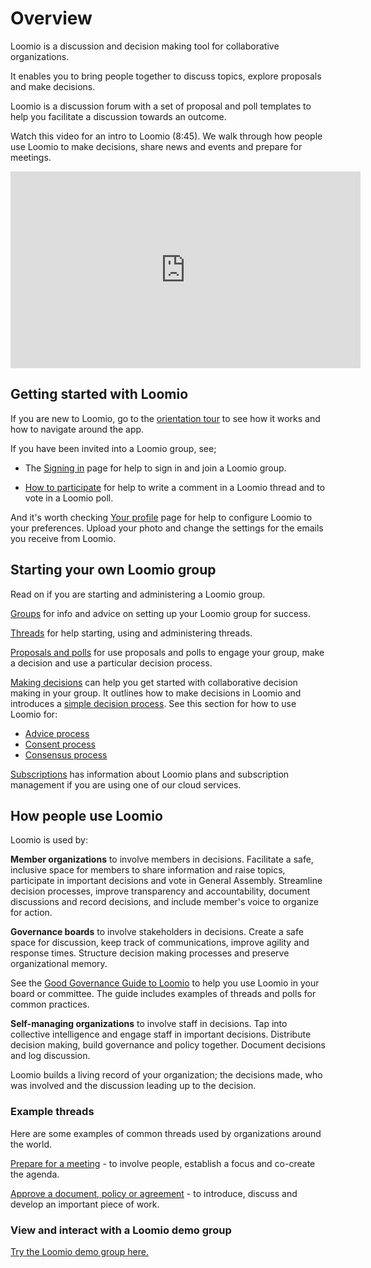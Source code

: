 # Overview

Loomio is a discussion and decision making tool for collaborative organizations.

It enables you to bring people together to discuss topics, explore proposals and make decisions.

Loomio is a discussion forum with a set of proposal and poll templates to help you facilitate a discussion towards an outcome.

Watch this video for an intro to Loomio (8:45). We walk through how people use Loomio to make decisions, share news and events and prepare for meetings.

<div class="iframe-container">
<iframe width="560" height="315" src="https://www.youtube-nocookie.com/embed/itXYid8eSiI" title="YouTube video player" frameborder="0" allow="accelerometer; autoplay; clipboard-write; encrypted-media; gyroscope; picture-in-picture" allowfullscreen></iframe>
</div>

## Getting started with Loomio

If you are new to Loomio, go to the [orientation tour](https://help.loomio.com/en/user_manual/getting_started/orientation.html) to see how it works and how to navigate around the app. 

If you have been invited into a Loomio group, see;

- The [Signing in](https://help.loomio.com/en/user_manual/users/sign_in/index.html) page for help to sign in and join a Loomio group.

- [How to participate](https://help.loomio.com/en/user_manual/getting_started/write-a-comment.html) for help to write a comment in a Loomio thread and to vote in a Loomio poll.

And it's worth checking [Your profile](https://help.loomio.com/en/user_manual/users/user_profile/index.html) page for help to configure Loomio to your preferences. Upload your photo and change the settings for the emails you receive from Loomio.

## Starting your own Loomio group

Read on if you are starting and administering a Loomio group. 

[Groups](https://help.loomio.com/en/user_manual/groups/intro_to_groups/index.html) for info and advice on setting up your Loomio group for success.

[Threads](https://help.loomio.com/en/user_manual/threads/intro_to_threads/index.html) for help starting, using and administering threads.

[Proposals and polls](https://help.loomio.com/en/user_manual/polls/intro_to_decisions/index.html) for use proposals and polls to engage your group, make a decision and use a particular decision process.

[Making decisions](https://help.loomio.com/en/user_manual/getting_started/decisions/index.html) can help you get started with collaborative decision making in your group.  It outlines how to  make decisions in Loomio and introduces a [simple decision process](https://help.loomio.com/en/user_manual/polls/decisions/index.html).  See this section for how to use Loomio for:
- [Advice process](https://help.loomio.com/en/guides/advice_process/index.html)
- [Consent process](https://help.loomio.com/en/guides/consent_process/index.html)
- [Consensus process](https://help.loomio.com/en/guides/consensus_process/index.html)

[Subscriptions](https://help.loomio.com/en/policy/subscriptions/pricing.html) has information about Loomio plans and subscription management if you are using one of our cloud services.

## How people use Loomio

Loomio is used by:

**Member organizations** to involve members in decisions.  Facilitate a safe, inclusive space for members to share information and raise topics, participate in important decisions and vote in General Assembly. Streamline decision processes, improve transparency and accountability, document discussions and record decisions, and include member's voice to organize for action.

**Governance boards** to involve stakeholders in decisions. Create a safe space for discussion, keep track of communications, improve agility and response times.  Structure decision making processes and preserve organizational memory.

See the [Good Governance Guide to Loomio](https://help.loomio.com/en/guides/board_processes/index.html) to help you use Loomio in your board or committee. The guide includes examples of threads and polls for common practices.

**Self-managing organizations** to involve staff in decisions.  Tap into collective intelligence and engage staff in important decisions. Distribute decision making, build governance and policy together. Document decisions and log discussion.

Loomio builds a living record of your organization; the decisions made, who was involved and the discussion leading up to the decision. 

### Example threads

Here are some examples of common threads used by organizations around the world.

[Prepare for a meeting](https://help.loomio.com/en/user_manual/threads/examples/index.html#prepare-for-a-meeting) - to involve people, establish a focus and co-create the agenda.

[Approve a document, policy or agreement](https://help.loomio.com/en/user_manual/threads/examples/index.html#approve-a-document) - to introduce, discuss and develop an important piece of work.

### View and interact with a Loomio demo group

[Try the Loomio demo group here.](https://www.loomio.com/demo)
